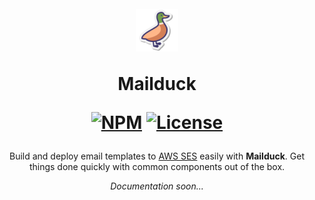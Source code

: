 <h1 align="center">
  <br>
  <img
    src="./img/mailduck-badge.png"
    alt="Mailduck Badge - A Duck Emoji Sticker"
  >
  <p>Mailduck</p>

  [![NPM](https://img.shields.io/npm/v/aws-mailduck)](https://www.npmjs.com/package/aws-mailduck)
  [![License](https://img.shields.io/badge/license-MIT-blue.svg)](https://opensource.org/licenses/MIT)
</h1>

<p align="center">
  Build and deploy email templates to <a href="https://docs.aws.amazon.com/ses/latest/dg/send-personalized-email-advanced.html" target="_blank">AWS SES</a> easily with <strong>Mailduck</strong>. Get things done quickly with common components out of the box.
</p>

<p align="center">
  <em>Documentation soon...</em>
</p>
